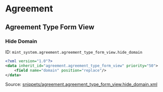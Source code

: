 # Agreement
## Agreement Type Form View  
### Hide Domain  
ID: `mint_system.agreement.agreement_type_form_view.hide_domain`  
```xml
<?xml version="1.0"?>
<data inherit_id="agreement.agreement_type_form_view" priority="50">
    <field name="domain" position="replace"/>
</data>

```
Source: [snippets/agreement.agreement_type_form_view.hide_domain.xml](https://github.com/Mint-System/Odoo-Build/tree/16.0/snippets/agreement.agreement_type_form_view.hide_domain.xml)

